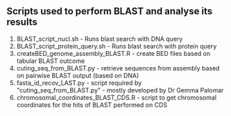 ## Scripts used to perform BLAST and analyse its results

1. BLAST_script_nucl.sh - Runs blast search with DNA query
2. BLAST_script_protein_query.sh - Runs blast search with protein query
3. createBED_genome_assembly_BLAST.R - create BED files based on tabular BLAST outcome
4. cuting_seq_from_BLAST.py - retrieve sequences from assembly based on pairwise BLAST output (based on DNA)
5. fasta_id_recov_LAST.py - script required by "cuting_seq_from_BLAST.py" - mostly developed by Dr Gemma Palomar
6. chromosomal_coordinates_BLAST_CDS.R - script to get chromosomal coordinates for the hits of BLAST performed on CDS
